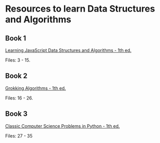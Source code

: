 # Resources to learn Data Structures and Algorithms

## Book 1 

[Learning JavaScript Data Structures and Algorithms - 1th ed.](https://www.amazon.com/Learning-JavaScript-Data-Structures-Algorithms/dp/1788623878)

Files: 3 - 15. 

## Book 2

[Grokking Algorithms - 1th ed.](https://www.amazon.com/dp/1617292230/)

Files: 16 - 26. 

## Book 3

[Classic Computer Science Problems in Python - 1th ed.](https://www.amazon.com/dp/1617295981/)

Files: 27 - 35
